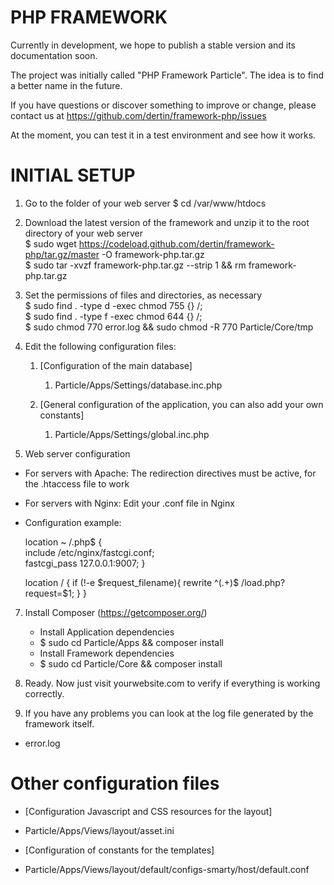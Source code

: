 # PHP FRAMEWORK #

Currently in development, we hope to publish a stable version and its documentation soon.

The project was initially called "PHP Framework Particle". The idea is to find a better name in the future.

If you have questions or discover something to improve or change, please contact us at https://github.com/dertin/framework-php/issues

At the moment, you can test it in a test environment and see how it works.

# INITIAL SETUP #

1. Go to the folder of your web server
    $ cd /var/www/htdocs

2. Download the latest version of the framework and unzip it to the root directory of your web server </br>
    $ sudo wget https://codeload.github.com/dertin/framework-php/tar.gz/master -O framework-php.tar.gz </br>
    $ sudo tar -xvzf framework-php.tar.gz --strip 1 && rm framework-php.tar.gz

4. Set the permissions of files and directories, as necessary </br>
    $ sudo find . -type d -exec chmod 755 {} \/;</br>
    $ sudo find . -type f -exec chmod 644 {} \/;</br>
    $ sudo chmod 770 error.log && sudo chmod -R 770 Particle/Core/tmp

5. Edit the following configuration files:

    1. [Configuration of the main database]
        1. Particle/Apps/Settings/database.inc.php

    2.  [General configuration of the application, you can also add your own constants]
        1. Particle/Apps/Settings/global.inc.php

6. Web server configuration

  * For servers with Apache: The redirection directives must be active, for the .htaccess file to work

  * For servers with Nginx: Edit your .conf file in Nginx

  - Configuration example:

    location ~ \/.php$ { </br>
  		include /etc/nginx/fastcgi.conf; </br>
  		fastcgi_pass 127.0.0.1:9007;
  	}

  	location / {
      if (!-e $request_filename){
          rewrite ^(.+)$ /load.php?request=$1;
      }
    }

7. Install Composer (https://getcomposer.org/)

    * Install Application dependencies
    + $ sudo cd Particle/Apps && composer install

    * Install Framework dependencies
    + $ sudo cd Particle/Core && composer install

8. Ready. Now just visit yourwebsite.com to verify if everything is working correctly.

9. If you have any problems you can look at the log file generated by the framework itself.
  - error.log

# Other configuration files #

* [Configuration Javascript and CSS resources for the layout]
- Particle/Apps/Views/layout/asset.ini

* [Configuration of constants for the templates]
- Particle/Apps/Views/layout/default/configs-smarty/host/default.conf
